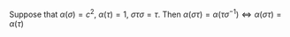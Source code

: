 Suppose that $\alpha(\sigma)=c^2$, $\alpha(\tau)=1$, $\sigma\tau\sigma=\tau$. Then $\alpha(\sigma\tau)=\alpha(\tau\sigma^{-1})\iff \alpha(\sigma\tau)=\alpha(\tau)$